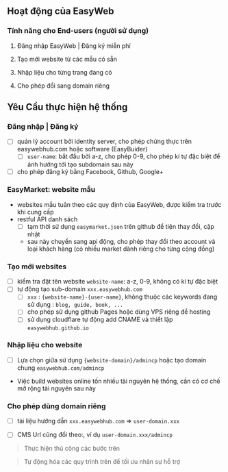## Hoạt động của EasyWeb

### Tính năng cho End-users (người sử dụng)

1. Đăng nhập EasyWeb | Đăng ký miễn phí 
   
2. Tạo mới website từ các mẫu có sẵn 

3. Nhập liệu cho từng trang đang có 

4. Cho phép đổi sang domain riêng 

## Yêu Cầu thực hiện hệ thống  

### Đăng nhập | Đăng ký
 - [ ] quản lý account bởi identity server, cho phép chứng thực trên easywebhub.com hoặc software (EasyBuider)
    - [ ] `user-name`: bắt đầu bởi a-z, cho phép 0-9, cho phép kí tự đặc biệt  để ảnh hưởng tới tạo subdomain sau này 
 - [ ] cho phép đăng ký bằng Facebook, Github, Google+

### EasyMarket: website mẫu
- websites mẫu tuân theo các quy định của EasyWeb, được kiểm tra trước khi cung cấp
- restful API danh sách 
   - [ ] tạm thời sử dụng `easymarket.json` trên github để tiện thay đổi, cập nhật
   - sau này chuyển sang api động, cho phép thay đổi theo account và loại khách hàng (có nhiều market dành riêng cho từng cộng đồng)

### Tạo mới websites
- [ ] kiểm tra đặt tên website `website-name`:  a-z, 0-9,  không có kí tự đặc biệt
- [ ] tự động tạo sub-domain  `xxx.easywebhub.com` 
   - [ ] `xxx` :   `{website-name}-{user-name}`, không thuộc các keywords đang sử dụng : `blog, guide, book, ...` 
   - [ ] cho phép sử dụng github Pages hoặc dùng VPS riêng để hosting 
   - [ ] sử dụng cloudflare tự động add CNAME và thiết lập `easywebhub.github.io` 
 
### Nhập liệu cho website
- [ ] Lựa chọn giữa sử dụng `{website-domain}/admincp` hoặc tạo domain chung `easywebhub.com/admincp` 
- Việc build websites online tốn nhiều tài nguyên hệ thống, cần có cơ chế mở rộng tài nguyên sau này

### Cho phép dùng domain riêng

- [ ] tài liệu hướng dẫn `xxx.easywebhub.com`  => `user-domain.xxx`
  
- [ ] CMS Url cũng đổi theo:, ví dụ `user-domain.xxx/admincp` 




> Thực hiện thủ công các bước trên

> Tự động hóa các quy trình trên để tối ưu nhân sự hỗ trợ


